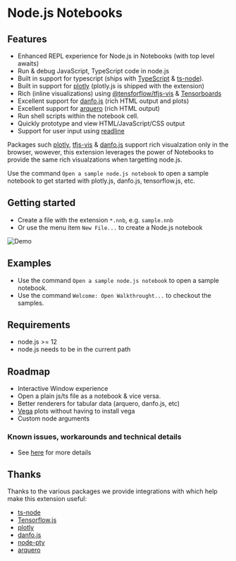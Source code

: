 # Node.js Notebooks
## Features
* Enhanced REPL experience for Node.js in Notebooks (with top level awaits)
* Run & debug JavaScript, TypeScript code in node.js
* Built in support for typescript (ships with [TypeScript](https://www.typescriptlang.org/) & [ts-node](https://typestrong.org/ts-node/)).
* Built in support for [plotly](https://plotly.com/javascript/) (plotly.js is shipped with the extension)
* Rich (inline visualizations) using [@tensforflow/tfjs-vis](https://www.npmjs.com/package/@tensorflow/tfjs-vis) & [Tensorboards](https://www.tensorflow.org/tensorboard)
* Excellent support for [danfo.js](https://danfo.jsdata.org/) (rich HTML output and plots)
* Excellent support for [arquero](https://uwdata.github.io/arquero/) (rich HTML output)
* Run shell scripts within the notebook cell.
* Quickly prototype and view HTML/JavaScript/CSS output
* Support for user input using [readline](https://nodejs.org/api/readline.html#readline_readline_createinterface_options)


Packages such [plotly](https://plotly.com/javascript/), [tfjs-vis](https://www.npmjs.com/package/@tensorflow/tfjs-vis) & [danfo.js](https://danfo.jsdata.org/) support rich visualzation only in the browser,
wowever, this extension leverages the power of Notebooks to provide the same rich visualzations when targetting node.js.

Use the command `Open a sample node.js notebook` to open a sample notebook to get started with plotly.js, danfo.js, tensorflow.js, etc.

## Getting started
* Create a file with the extension `*.nnb`, e.g. `sample.nnb`
* Or use the menu item `New File...` to create a Node.js notebook


![Demo](https://raw.githubusercontent.com/DonJayamanne/typescript-notebook/main/images/demo.gif)


## Examples
* Use the command `Open a sample node.js notebook` to open a sample notebook.
* Use the command `Welcome: Open Walkthrought...` to checkout the samples.

## Requirements
* node.js >= 12
* node.js needs to be in the current path

## Roadmap
* Interactive Window experience
* Open a plain js/ts file as a notebook & vice versa.
* Better renderers for tabular data (arquero, danfo.js, etc)
* [Vega](https://vega.github.io/vega/) plots without having to install vega
* Custom node arguments


### Known issues, workarounds and technical details
* See [here](https://github.com/DonJayamanne/typescript-notebook/wiki/Kernel-behaviour-(known-issues-&-workarounds)) for more details


## Thanks
Thanks to the various packages we provide integrations with which help make this extension useful:
* [ts-node](https://typestrong.org/ts-node/)
* [Tensorflow.js](https://www.tensorflow.org/js)
* [plotly](https://plotly.com/javascript/)
* [danfo.js](https://danfo.jsdata.org/)
* [node-pty](https://github.com/microsoft/node-pty)
* [arquero](https://uwdata.github.io/arquero/)
